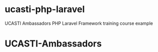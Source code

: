 # ucasti-php-laravel
UCASTI Ambassadors PHP Laravel Framework training course example
# UCASTI-Ambassadors
